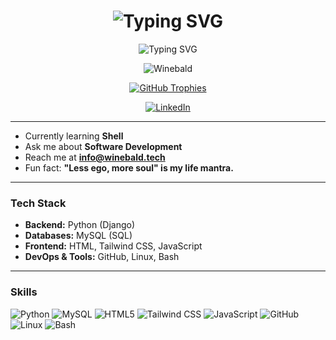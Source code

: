 <h1 align="center">
  <img src="https://readme-typing-svg.herokuapp.com?font=comfortaa&color=00FF00&size=24&width=500&lines=Hi+%2C+I%27m+Winebald" alt="Typing SVG" />
</h1>

<p align="center">
  <img src="https://readme-typing-svg.herokuapp.com?font=comfortaa&color=00FF00&size=24&width=500&lines=Software+Engineer" alt="Typing SVG" />
</p>

<p align="center">
  <img src="https://komarev.com/ghpvc/?username=banituze&label=Profile%20views&color=0e75b6&style=flat" alt="Winebald" />
</p>

<p align="center">
<a href="https://github.com/banituze">
  <img src="https://github-readme-trophy.herokuapp.com/?username=banituze&theme=matrix" alt="GitHub Trophies" />
</a>
</p>

<p align="center">
  <a href="https://linkedin.com/in/winebald" target="_blank">
    <img src="https://img.shields.io/badge/LinkedIn-Winebald-blue?style=for-the-badge&logo=linkedin" alt="LinkedIn" />
  </a>
</p>

---

- Currently learning **Shell**  
- Ask me about **Software Development**  
- Reach me at **info@winebald.tech**  
- Fun fact: **"Less ego, more soul" is my life mantra.**

---

### Tech Stack

- **Backend:** Python (Django)
- **Databases:** MySQL (SQL) 
- **Frontend:** HTML, Tailwind CSS, JavaScript  
- **DevOps & Tools:** GitHub, Linux, Bash

---

### Skills

![Python](https://img.shields.io/badge/Python-3776AB?style=for-the-badge&logo=python&logoColor=white)
![MySQL](https://img.shields.io/badge/MySQL-4479A1?style=for-the-badge&logo=mysql&logoColor=white)
![HTML5](https://img.shields.io/badge/HTML5-E34F26?style=for-the-badge&logo=html5&logoColor=white)
![Tailwind CSS](https://img.shields.io/badge/TailwindCSS-06B6D4?style=for-the-badge&logo=tailwindcss&logoColor=white)
![JavaScript](https://img.shields.io/badge/JavaScript-F7DF1E?style=for-the-badge&logo=javascript&logoColor=black)
![GitHub](https://img.shields.io/badge/GitHub-181717?style=for-the-badge&logo=github&logoColor=white)
![Linux](https://img.shields.io/badge/Linux-FCC624?style=for-the-badge&logo=linux&logoColor=black)
![Bash](https://img.shields.io/badge/Bash-4EAA25?style=for-the-badge&logo=gnubash&logoColor=white)

